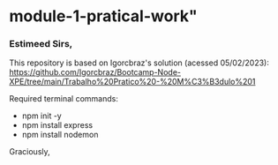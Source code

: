 # module-1-pratical-work"

### Estimeed Sirs,

This repository is based on Igorcbraz's solution (acessed 05/02/2023):
https://github.com/Igorcbraz/Bootcamp-Node-XPE/tree/main/Trabalho%20Pratico%20-%20M%C3%B3dulo%201

Required terminal commands:

- npm init -y
- npm install express
- npm install nodemon

Graciously,
